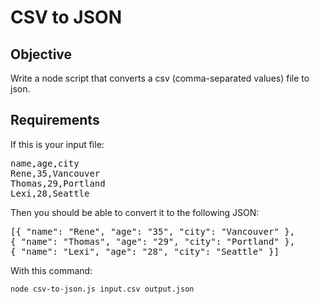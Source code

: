 CSV to JSON
========

Objective
-----------
Write a node script that converts a csv (comma-separated values) file to json.

Requirements
---------
If this is your input file:

<pre>
name,age,city
Rene,35,Vancouver
Thomas,29,Portland
Lexi,28,Seattle
</pre>

Then you should be able to convert it to the following JSON:

<pre>
[{ "name": "Rene", "age": "35", "city": "Vancouver" },
{ "name": "Thomas", "age": "29", "city": "Portland" },
{ "name": "Lexi", "age": "28", "city": "Seattle" }]
</pre>

With this command:

<code>node csv-to-json.js input.csv output.json</code>